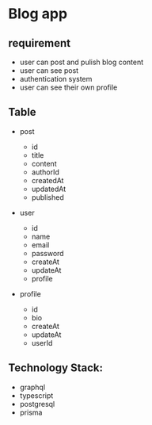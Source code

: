 # Blog app

## requirement 
- user can post and pulish blog content
- user can see post 
- authentication system
- user can see their own profile

## Table

- post
    - id
    - title
    - content
    - authorId
    - createdAt
    - updatedAt
    - published

- user
    - id
    - name
    - email
    - password
    - createAt
    - updateAt
    - profile

- profile
    - id
    - bio
    - createAt
    - updateAt
    - userId


## Technology Stack:
- graphql
- typescript
- postgresql
- prisma
